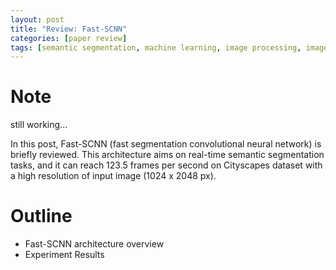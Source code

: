 ```yaml
---
layout: post
title: "Review: Fast-SCNN"
categories: [paper review]
tags: [semantic segmentation, machine learning, image processing, image segmentation]
---
```


# Note
still working...

In this post, Fast-SCNN (fast segmentation convolutional neural network) is briefly reviewed.
This architecture aims on real-time semantic segmentation tasks, and it can reach 123.5 frames
per second on Cityscapes dataset with a high resolution of input image (1024 x 2048 px).

# Outline
- Fast-SCNN architecture overview
- Experiment Results

